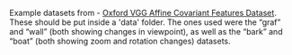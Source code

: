Example datasets from - [Oxford VGG Affine Covariant Features Dataset](https://www.robots.ox.ac.uk/~vgg/research/affine/index.html).
These should be put inside a 'data' folder. The ones used were the “graf” and “wall” (both showing changes in viewpoint), as well as the “bark” and “boat” (both showing zoom and rotation changes) datasets.

